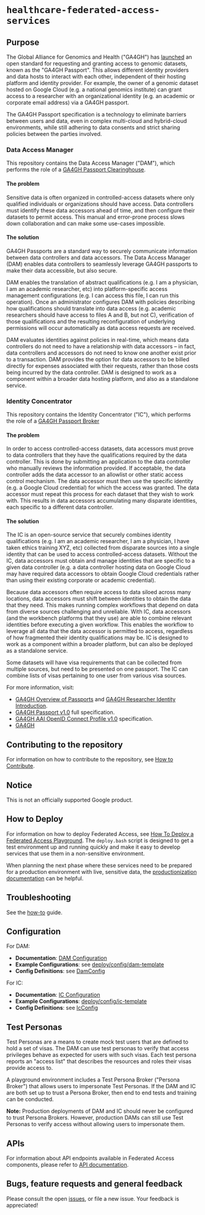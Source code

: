 # `healthcare-federated-access-services`

## Purpose

The Global Alliance for Genomics and Health ("GA4GH") has [launched](https://www.ga4gh.org/news/ga4gh-passports-and-the-authorization-and-authentication-infrastructure/) an open standard for requesting and granting access to genomic datasets, known as the "GA4GH Passport". This allows different identity providers and data hosts to interact with each other, independent of their hosting platform and identity provider. For example, the owner of a genomic dataset hosted on Google Cloud (e.g. a national genomics institute) can grant access to a researcher with an organizational identity (e.g. an academic or corporate email address) via a GA4GH passport.

The GA4GH Passport specification is a technology to eliminate barriers between users and data, even in complex multi-cloud and hybrid-cloud environments, while still adhering to data consents and strict sharing policies between the parties involved.

### Data Access Manager

This repository contains the Data Access Manager ("DAM"), which performs the role of a [GA4GH Passport Clearinghouse](http://bit.ly/ga4gh-passport-v1#passport-clearinghouse).

#### The problem

Sensitive data is often organized in controlled-access datasets where only qualified individuals or organizations should have access. Data controllers must identify these data accessors ahead of time, and then configure their datasets to permit access. This manual and error-prone process slows down collaboration and can make some use-cases impossible.

#### The solution

GA4GH Passports are a standard way to securely communicate information between data controllers and data accessors. The Data Access Manager (DAM) enables data controllers to seamlessly leverage GA4GH passports to make their data accessible, but also secure.

DAM enables the translation of abstract qualifications (e.g. I am a physician, I am an academic researcher, etc) into platform-specific access management configurations (e.g. I can access this file, I can run this operation). Once an administrator configures DAM with policies describing how qualifications should translate into data access (e.g. academic researchers should have access to files A and B, but not C), verification of those qualifications and the resulting reconfiguration of underlying permissions will occur automatically as data access requests are received.

DAM evaluates identities against policies in real-time, which means data controllers do not need to have a relationship with data accessors – in fact, data controllers and accessors do not need to know one another exist prior to a transaction. DAM provides the option for data accessors to be billed directly for expenses associated with their requests, rather than those costs being incurred by the data controller. DAM is designed to work as a component within a broader data hosting platform, and also as a standalone service.

### Identity Concentrator

This repository contains the Identity Concentrator ("IC"), which performs the role of a [GA4GH Passport Broker](http://bit.ly/ga4gh-passport-v1#passport-broker)

#### The problem

In order to access controlled-access datasets, data accessors must prove to data controllers that they have the qualifications required by the data controller. This is done by submitting an application to the data controller who manually reviews the information provided. If acceptable, the data controller adds the data accessor to an allowlist or other static access control mechanism. The data accessor must then use the specific identity (e.g. a Google Cloud credential) for which the access was granted. The data accessor must repeat this process for each dataset that they wish to work with. This results in data accessors accumulating many disparate identities, each specific to a different data controller.

#### The solution

The IC is an open-source service that securely combines identity qualifications (e.g. I am an academic researcher, I am a physician, I have taken ethics training XYZ, etc) collected from disparate sources into a single identity that can be used to access controlled-access datasets. Without the IC, data accessors must obtain and manage identities that are specific to a given data controller (e.g. a data controller hosting data on Google Cloud may have required data accessors to obtain Google Cloud credentials rather than using their existing corporate or academic credential).

Because data accessors often require access to data siloed across many locations, data accessors must shift between identities to obtain the data that they need. This makes running complex workflows that depend on data from diverse sources challenging and unreliable. With IC, data accessors (and the workbench platforms that they use) are able to combine relevant identities before executing a given workflow. This enables the workflow to leverage all data that the data accessor is permitted to access, regardless of how fragmented their identity qualifications may be. IC is designed to work as a component within a broader platform, but can also be deployed as a standalone service.

Some datasets will have visa requirements that can be collected from multiple sources, but need to be presented on one passport. The IC can combine lists of visas pertaining to one user from various visa sources.

For more information, visit:

*  [GA4GH Overview of Passports](http://bit.ly/ga4gh-passport-v1#overview) and
   [GA4GH Researcher Identity Introduction](http://bit.ly/ga4gh-ri-intro).
*  [GA4GH Passport v1.0](http://bit.ly/ga4gh-passport-v1) full specification.
*  [GA4GH AAI OpenID Connect Profile v1.0](http://bit.ly/ga4gh-aai-profile) specification.
*  [GA4GH](https://www.ga4gh.org/)

## Contributing to the repository

For information on how to contribute to the repository, see [How to Contribute](CONTRIBUTING.md).

## Notice

This is not an officially supported Google product.

## How to Deploy

For information on how to deploy Federated Access, see [How To Deploy a
Federated Access Playground](docs/playground/deploy.md).
The `deploy.bash` script is designed to get a test environment up and running
quickly and make it easy to develop services that use them in a non-sensitive
environment.

When planning the next phase where these services need to be prepared for a
production environment with live, sensitive data, the [productionization
documentation](docs/production/productionization.md) can be helpful.

## Troubleshooting

See the [how-to](docs/shared/admin/howto.md) guide.

## Configuration

For DAM:
*  **Documentation**: [DAM Configuration](docs/dam/admin/README.md)
*  **Example Configurations**: see [deploy/config/dam-template](deploy/config/dam-template)
*  **Config Definitions**: see [DamConfig](proto/dam/v1/dam_service.proto)

For IC:
*  **Documentation**: [IC Configuration](docs/ic/admin/README.md)
*  **Example Configurations**: [deploy/config/ic-template](deploy/config/ic-template)
*  **Config Definitions**: see [IcConfig](proto/ic/v1/ic_service.proto)

## Test Personas

Test Personas are a means to create mock test users that are defined to hold a set of visas. The DAM can use test personas to verify that access privileges behave as expected for users with such visas. Each test persona reports an "access list" that describes the resources and roles their visas provide access to.

A playground environment includes a Test Persona Broker ("Persona Broker") that allows users to impersonate Test Personas. If the DAM and IC are both set up to trust a Persona Broker, then end to end tests and training can be conducted.

**Note:** Production deployments of DAM and IC should never be configured to trust Persona Brokers. However, production DAMs can still use Test Personas to verify access without allowing users to impersonate them.

## APIs

For information about API endpoints available in Federated Access components,
please refer to [API documentation](apis.md).

## Bugs, feature requests and general feedback

Please consult the open [issues](https://github.com/GoogleCloudPlatform/healthcare-federated-access-services/issues), or file a new issue. Your feedback is appreciated!
